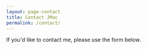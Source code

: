 ```yaml
---
layout: page-contact
title: Contact JMac
permalink: /contact/
---
```


If you'd like to contact me, please use the form below.

